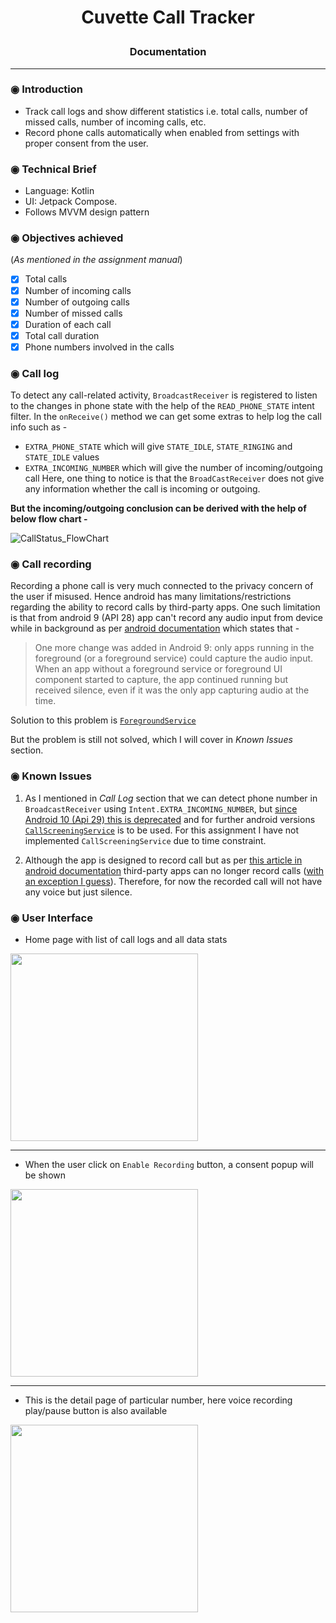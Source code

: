 # <p align="center">Cuvette Call Tracker</p>
### <p align="center">Documentation</p>
---
### ◉ Introduction
- Track call logs and show different statistics i.e. total calls, number of missed calls, number of incoming calls, etc.
- Record phone calls automatically when enabled from settings with proper consent from the user.

### ◉ Technical Brief
- Language: Kotlin
- UI: Jetpack Compose.
- Follows MVVM design pattern

### ◉ Objectives achieved 
(_As mentioned in the assignment manual_)

- [x] Total calls
- [x] Number of incoming calls
- [x] Number of outgoing calls
- [x] Number of missed calls
- [x] Duration of each call
- [x] Total call duration
- [x] Phone numbers involved in the calls

### ◉ Call log
To detect any call-related activity, `BroadcastReceiver` is registered to listen to the changes in phone state with the help of the `READ_PHONE_STATE` intent filter.
In the `onReceive()` method we can get some extras to help log the call info such as -
- `EXTRA_PHONE_STATE` which will give `STATE_IDLE`, `STATE_RINGING` and `STATE_IDLE` values
- `EXTRA_INCOMING_NUMBER` which will give the number of incoming/outgoing call
Here, one thing to notice is that the `BroadCastReceiver` does not give any information whether the call is incoming or outgoing.

**But the incoming/outgoing conclusion can be derived with the help of below flow chart -**

![CallStatus_FlowChart](https://github.com/user-attachments/assets/aa3b940f-a47c-46ce-97ef-e30f99b42835)

### ◉ Call recording
Recording a phone call is very much connected to the privacy concern of the user if misused. Hence android has many limitations/restrictions regarding the ability to record calls by third-party apps. One such limitation is that from android 9 (API 28) app can't record any audio input from device while in background as per [android documentation](https://developer.android.com/media/platform/sharing-audio-input#:~:text=One%20more%20change,at%20the%20time.) which states that -
> One more change was added in Android 9: only apps running in the foreground (or a foreground service) could capture the audio input. When an app without a foreground service or foreground UI component started to capture, the app continued running but received silence, even if it was the only app capturing audio at the time.

Solution to this problem is [`ForegroundService`](https://developer.android.com/develop/background-work/services/fgs)

But the problem is still not solved, which I will cover in _Known Issues_ section.

### ◉ Known Issues
1. As I mentioned in _Call Log_ section that we can detect phone number in `BroadcastReceiver` using `Intent.EXTRA_INCOMING_NUMBER`, but [since Android 10 (Api 29) this is deprecated](https://developer.android.com/reference/android/telephony/TelephonyManager#EXTRA_INCOMING_NUMBER) and for further android versions [`CallScreeningService`](https://developer.android.com/reference/android/telecom/CallScreeningService) is to be used. For this assignment I have not implemented `CallScreeningService` due to time constraint.
   
2. Although the app is designed to record call but as per [this article in android documentation](https://developer.android.com/media/platform/sharing-audio-input#voice_call_ordinary_app) third-party apps can no longer record calls ([with an exception I guess](https://developer.android.com/media/platform/sharing-audio-input#voice_call_ordinary_app:~:text=The%20app%20can%20capture%20audio%20if%20it%20is%20an%20accessibility%20service.)). Therefore, for now the recorded call will not have any voice but just silence.

### ◉ User Interface

 - Home page with list of call logs and all data stats
<img src="https://github.com/user-attachments/assets/4c88fb2f-a777-49e0-ba81-1394e2bfe141" width="300" />

---

- When the user click on `Enable Recording` button, a consent popup will be shown
<img src="https://github.com/user-attachments/assets/49b646bf-28d9-4447-9f55-01ec928ecda3" width="300" />

---

- This is the detail page of particular number, here voice recording play/pause button is also available
<img src="https://github.com/user-attachments/assets/4d8cc240-d6e5-4d8f-ab2d-c8daf8b0e412" width="300" />
